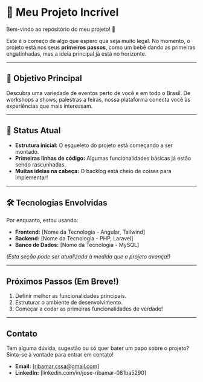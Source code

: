 # 🚀 Meu Projeto Incrível 

Bem-vindo ao repositório do meu projeto! 🎉

Este é o começo de algo que espero que seja muito legal. No momento, o projeto está nos seus **primeiros passos**, como um bebê dando as primeiras engatinhadas, mas a ideia principal já está no horizonte.

---

## 🎯 Objetivo Principal 

Descubra uma variedade de eventos perto de você e em todo o Brasil. De workshops a shows, palestras a feiras, nossa plataforma conecta você às experiências que mais interessam.

---

## 🚧 Status Atual

* **Estrutura inicial:** O esqueleto do projeto está começando a ser montado.
* **Primeiras linhas de código:** Algumas funcionalidades básicas já estão sendo rascunhadas.
* **Muitas ideias na cabeça:** O backlog está cheio de coisas para implementar!

---

## 🛠️ Tecnologias Envolvidas 

Por enquanto, estou usando:

* **Frontend:** [Nome da Tecnologia -  Angular, Tailwind]
* **Backend:** [Nome da Tecnologia -  PHP, Laravel]
* **Banco de Dados:** [Nome da Tecnologia - MySQL]

*(Esta seção pode ser atualizada à medida que o projeto avança!)*

---

## Próximos Passos (Em Breve!)

1.  Definir melhor as funcionalidades principais.
2.  Estruturar o ambiente de desenvolvimento.
3.  Começar a codar as primeiras funcionalidades de verdade!

---

## Contato

Tem alguma dúvida, sugestão ou só quer bater um papo sobre o projeto? Sinta-se à vontade para entrar em contato!

* **Email:** [ribamar.cssa@gmail.com]
* **LinkedIn:** [linkedin.com/in/jose-ribamar-081ba5290]
